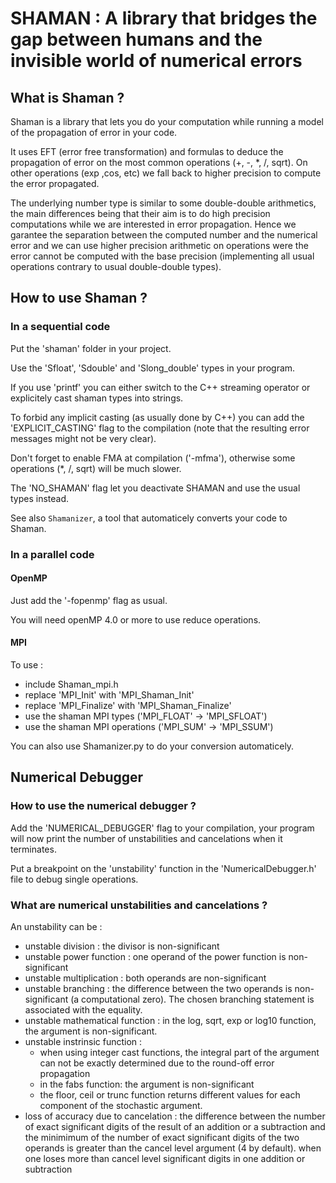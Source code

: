 # SHAMAN : A library that bridges the gap between humans and the invisible world of numerical errors

## What is Shaman ?

Shaman is a library that lets you do your computation while running a model of the propagation of error in your code.

It uses EFT (error free transformation) and formulas to deduce the propagation of error on the most common operations (+, -, *, /, sqrt).
On other operations (exp ,cos, etc) we fall back to higher precision to compute the error propagated.

The underlying number type is similar to some double-double arithmetics, the main differences being that their aim is to do high precision computations while we are interested in error propagation.
Hence we garantee the separation between the computed number and the numerical error and we can use higher precision arithmetic on operations were the error cannot be computed with the base precision (implementing all usual operations contrary to usual double-double types).

## How to use Shaman ?

### In a sequential code

Put the 'shaman' folder in your project.

Use the 'Sfloat', 'Sdouble' and 'Slong_double' types in your program.

If you use 'printf' you can either switch to the C++ streaming operator or explicitely cast shaman types into strings.

To forbid any implicit casting (as usually done by C++) you can add the 'EXPLICIT_CASTING' flag to the compilation (note that the resulting error messages might not be very clear).

Don't forget to enable FMA at compilation ('-mfma'), otherwise some operations (*, /, sqrt) will be much slower.

The 'NO_SHAMAN' flag let you deactivate SHAMAN and use the usual types instead.

See also `Shamanizer`, a tool that automaticely converts your code to Shaman.

### In a parallel code

#### OpenMP

Just add the '-fopenmp' flag as usual.

You will need openMP 4.0 or more to use reduce operations.

#### MPI

To use :
- include Shaman_mpi.h
- replace 'MPI_Init' with 'MPI_Shaman_Init'
- replace 'MPI_Finalize' with 'MPI_Shaman_Finalize'
- use the shaman MPI types ('MPI_FLOAT' -> 'MPI_SFLOAT')
- use the shaman MPI operations ('MPI_SUM' -> 'MPI_SSUM')

You can also use Shamanizer.py to do your conversion automaticely.

## Numerical Debugger

### How to use the numerical debugger ?

Add the 'NUMERICAL_DEBUGGER' flag to your compilation, your program will now print the number of unstabilities and cancelations when it terminates.

Put a breakpoint on the 'unstability' function in the 'NumericalDebugger.h' file to debug single operations.

### What are numerical unstabilities and cancelations ?

An unstability can be :
- unstable division :
  the divisor is non-significant
- unstable power function :
  one operand of the power function is non-significant
- unstable multiplication :
  both operands are non-significant
- unstable branching :
  the difference between the two operands is non-significant (a computational zero).
  The chosen branching statement is associated with the equality.
- unstable mathematical function :
  in the log, sqrt, exp or log10 function, the argument is non-significant.
- unstable instrinsic function :
  - when using integer cast functions, the integral part of the argument can not be exactly determined due to the round-off error propagation
  - in the fabs function: the argument is non-significant
  - the floor, ceil or trunc function returns different values for each component of the stochastic argument.
- loss of accuracy due to cancelation :
  the difference between the number of exact significant digits of the result of an addition or a subtraction
  and the minimimum of the number of exact significant digits of the two operands is greater than the cancel level argument (4 by default).
  when one loses more than cancel level significant digits in one addition or subtraction
